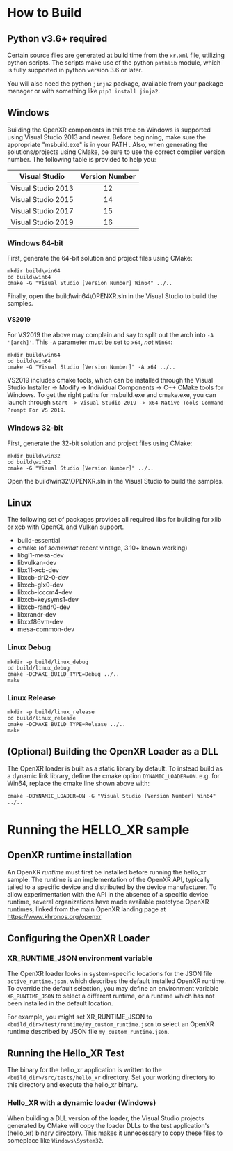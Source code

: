 # How to Build

<!--
Copyright (c) 2014-2021, The Khronos Group Inc.

SPDX-License-Identifier: CC-BY-4.0
-->

## Python v3.6+ required

Certain source files are generated at build time from the `xr.xml` file, utilizing
python scripts. The scripts make use of the python `pathlib` module, which is
fully supported in python version 3.6 or later.

You will also need the python `jinja2` package, available from your package
manager or with something like `pip3 install jinja2`.

## Windows

Building the OpenXR components in this tree on Windows is supported using
Visual Studio 2013 and newer.  Before beginning, make sure the appropriate
"msbuild.exe" is in your PATH .  Also, when generating the solutions/projects
using CMake, be sure to use the correct compiler version number.  The
following table is provided to help you:

| Visual Studio        | Version Number |
| -------------------- |:--------------:|
| Visual Studio 2013   |       12       |
| Visual Studio 2015   |       14       |
| Visual Studio 2017   |       15       |
| Visual Studio 2019   |       16       |

### Windows 64-bit

First, generate the 64-bit solution and project files using CMake:

```
mkdir build\win64
cd build\win64
cmake -G "Visual Studio [Version Number] Win64" ../..
```

Finally, open the build\win64\OPENXR.sln in the Visual Studio to build the samples.

#### VS2019
For VS2019 the above may complain and say to split out the arch into `-A '[arch]'`.  This `-A` parameter must be set to `x64`, *not* `Win64`:

```
mkdir build\win64
cd build\win64
cmake -G "Visual Studio [Version Number]" -A x64 ../..
```

VS2019 includes cmake tools, which can be installed through the Visual Studio Installer -> Modify -> Individual Components -> C++ CMake tools for Windows.  To get the right paths for msbuild.exe and cmake.exe, you can launch through `Start -> Visual Studio 2019 -> x64 Native Tools Command Prompt For VS 2019`.


### Windows 32-bit

First, generate the 32-bit solution and project files using CMake:

```
mkdir build\win32
cd build\win32
cmake -G "Visual Studio [Version Number]" ../..
```

Open the build\win32\OPENXR.sln in the Visual Studio to build the samples.

## Linux

The following set of packages provides all required libs for building for xlib or xcb with OpenGL and Vulkan support.
 - build-essential
 - cmake (of _somewhat_ recent vintage, 3.10+ known working)
 - libgl1-mesa-dev
 - libvulkan-dev
 - libx11-xcb-dev
 - libxcb-dri2-0-dev
 - libxcb-glx0-dev
 - libxcb-icccm4-dev
 - libxcb-keysyms1-dev
 - libxcb-randr0-dev
 - libxrandr-dev
 - libxxf86vm-dev
 - mesa-common-dev

### Linux Debug

```
mkdir -p build/linux_debug
cd build/linux_debug
cmake -DCMAKE_BUILD_TYPE=Debug ../..
make
```

### Linux Release

```
mkdir -p build/linux_release
cd build/linux_release
cmake -DCMAKE_BUILD_TYPE=Release ../..
make
```

## (Optional) Building the OpenXR Loader as a DLL

The OpenXR loader is built as a static library by default. To instead build as a dynamic link library, define
the cmake option `DYNAMIC_LOADER=ON`.  e.g. for Win64, replace the cmake line shown above with:

```
cmake -DDYNAMIC_LOADER=ON -G "Visual Studio [Version Number] Win64" ../..
```

# Running the HELLO_XR sample

## OpenXR runtime installation

An OpenXR _runtime_ must first be installed before running the hello_xr sample. The runtime is an
implementation of the OpenXR API, typically tailed to a specific device and distributed by the
device manufacturer. To allow experimentation with the API in the absence of a specific device runtime,
several organizations have made available prototype OpenXR runtimes, linked from the main OpenXR landing
page at https://www.khronos.org/openxr

## Configuring the OpenXR Loader
### XR\_RUNTIME\_JSON environment variable

The OpenXR loader looks in system-specific locations for the JSON file `active_runtime.json`, which describes the
default installed OpenXR runtime. To override the default selection, you may define an environment variable
`XR_RUNTIME_JSON` to select a different runtime, or a runtime which has not been installed in the default
location.

For example, you might set XR\_RUNTIME\_JSON to `<build_dir>/test/runtime/my_custom_runtime.json` to select
an OpenXR runtime described by JSON file `my_custom_runtime.json`.

## Running the Hello_XR Test

The binary for the hello_xr application is written to the `<build_dir>/src/tests/hello_xr` directory.
Set your working directory to this directory and execute the hello_xr binary.

### Hello_XR with a dynamic loader (Windows)

When building a DLL version of the loader, the Visual Studio projects generated by CMake will copy the loader
DLLs to the test application's (hello_xr) binary directory. This makes it unnecessary to copy these files to someplace like `Windows\System32`.

